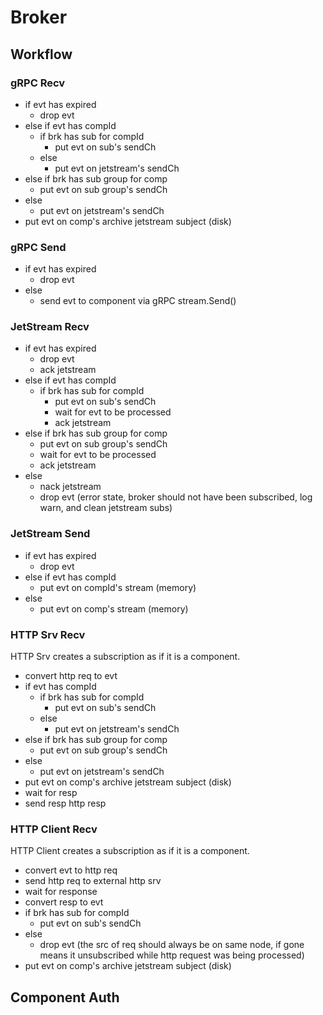 # Broker

## Workflow

### gRPC Recv

- if evt has expired
  - drop evt
- else if evt has compId
  - if brk has sub for compId
    - put evt on sub's sendCh
  - else
    - put evt on jetstream's sendCh
- else if brk has sub group for comp
  - put evt on sub group's sendCh
- else
  - put evt on jetstream's sendCh
- put evt on comp's archive jetstream subject (disk)

### gRPC Send

- if evt has expired
  - drop evt
- else
  - send evt to component via gRPC stream.Send()

### JetStream Recv

- if evt has expired
  - drop evt
  - ack jetstream
- else if evt has compId
  - if brk has sub for compId
    - put evt on sub's sendCh
    - wait for evt to be processed
    - ack jetstream
- else if brk has sub group for comp
  - put evt on sub group's sendCh
  - wait for evt to be processed
  - ack jetstream
- else
  - nack jetstream
  - drop evt (error state, broker should not have been subscribed, log warn, and
    clean jetstream subs)

### JetStream Send

- if evt has expired
  - drop evt
- else if evt has compId
  - put evt on compId's stream (memory)
- else
  - put evt on comp's stream (memory)

### HTTP Srv Recv

HTTP Srv creates a subscription as if it is a component.

- convert http req to evt
- if evt has compId
  - if brk has sub for compId
    - put evt on sub's sendCh
  - else
    - put evt on jetstream's sendCh
- else if brk has sub group for comp
  - put evt on sub group's sendCh
- else
  - put evt on jetstream's sendCh
- put evt on comp's archive jetstream subject (disk)
- wait for resp
- send resp http resp

### HTTP Client Recv

HTTP Client creates a subscription as if it is a component.

- convert evt to http req
- send http req to external http srv
- wait for response
- convert resp to evt
- if brk has sub for compId
  - put evt on sub's sendCh
- else
  - drop evt (the src of req should always be on same node, if gone means it
    unsubscribed while http request was being processed)
- put evt on comp's archive jetstream subject (disk)

## Component Auth

<!--
component -> grpc recv
grpc recv -> grpc send
grpc recv -> js send
grpc recv -> js archive
gprc recv -> http cli
grpc send -> component (by id, by name/gitHash)
js send -> js subj (by id, by name/gitHash)
js archive -> js subj
js recv -> grpc send
http srv -> grpc send
http srv -> js send
http srv -> js archive
http cli -> grpc send
http cli -> js archive

gRPC Recv
  - gRPCRecvCh
gRPC Send
  - gRPCSendByIdCh (id)
  - gRPCSendByNameCh (compName.gitHash)
JS Send
  - jsSendByIdCh
  - jsSendByNameCh
  - jsArchiveCh
JS Recv
  - jsRecvByIdCh
  - jsRecvByNameCh
HTTP Srv
  - httpRecvCh
HTTP Cli
  - httpSendCh

gRPCRecvCh
httpRecvCh
jsRecvByIdCh
jsRecvByNameCh
-> recvCh -> engine -> *Send*Ch

Ch Payload
  - Event
  - Context
    - Source Service (enum)
    - Resp Callback (channel?)

per sub
  -

archive should be k/v
-->
